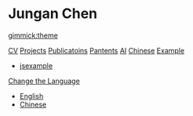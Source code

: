 <!--
  -- Name of your wiki
  -- Do NOT remove the leading `#` character.
  -->

# Jungan Chen

<!--
  -- Default theme
  -- (Read: http://dynalon.github.io/mdwiki/#!customizing.md#Theme_chooser)
  -->

[gimmick:theme](spacelab)


<!--
  -- Navigation
  -- (Read: http://dynalon.github.io/mdwiki/#!quickstart.md#Adding_a_navigation)
  -->
 
 
 
[CV](pages/en/CV.md)
[Projects](pages/en/Projects.md)
[Publicatoins](pages/en/Publications.md)
[Pantents](pages/en/Pantents.md)
[AI](pages/en/ai.md)
[Chinese](pages/cn/#!indexCN.md)
[Example]()

  * [jsexample](jsexample/README.md)
  


<!--
  -- Change the Language
  -- Could be useful when there's more than one language wiki.
  -->


[Change the Language]()

  * [English](/en/)
  * [Chinese](/cn/)
  
<!--
  -- Let the user choose a theme
  -- (Read: http://dynalon.github.io/mdwiki/#!quickstart.md#Adding_a_navigation)
  -->

<!--
[gimmick:themechooser](Choose theme)
-->
